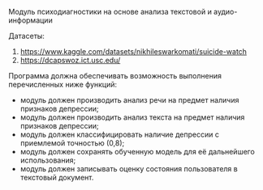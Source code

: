 
Модуль психодиагностики на основе анализа текстовой и аудио-информации

Датасеты:
1. https://www.kaggle.com/datasets/nikhileswarkomati/suicide-watch
2. https://dcapswoz.ict.usc.edu/

Программа	должна	обеспечивать	возможность выполнения перечисленных ниже функций:
- модуль должен производить анализ речи на предмет наличия признаков депрессии;
- модуль должен производить анализ текста на предмет наличия признаков депрессии;
- модуль должен классифицировать наличие депрессии с приемлемой точностью (0,8);
- модуль должен сохранять обученную модель для её дальнейшего использования;
- модуль должен записывать оценку состояния пользователя в текстовый документ.
